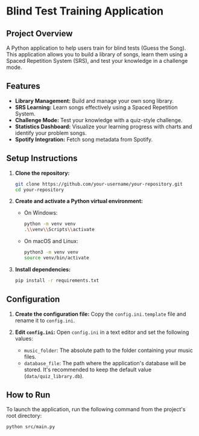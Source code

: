 # Blind Test Training Application

## Project Overview

A Python application to help users train for blind tests (Guess the Song). This application allows you to build a library of songs, learn them using a Spaced Repetition System (SRS), and test your knowledge in a challenge mode.

## Features

*   **Library Management:** Build and manage your own song library.
*   **SRS Learning:** Learn songs effectively using a Spaced Repetition System.
*   **Challenge Mode:** Test your knowledge with a quiz-style challenge.
*   **Statistics Dashboard:** Visualize your learning progress with charts and identify your problem songs.
*   **Spotify Integration:** Fetch song metadata from Spotify.

## Setup Instructions

1.  **Clone the repository:**
    ```bash
    git clone https://github.com/your-username/your-repository.git
    cd your-repository
    ```

2.  **Create and activate a Python virtual environment:**
    *   On Windows:
        ```bash
        python -m venv venv
        .\\venv\\Scripts\\activate
        ```
    *   On macOS and Linux:
        ```bash
        python3 -m venv venv
        source venv/bin/activate
        ```

3.  **Install dependencies:**
    ```bash
    pip install -r requirements.txt
    ```

## Configuration

1.  **Create the configuration file:**
    Copy the `config.ini.template` file and rename it to `config.ini`.

2.  **Edit `config.ini`:**
    Open `config.ini` in a text editor and set the following values:
    *   `music_folder`: The absolute path to the folder containing your music files.
    *   `database_file`: The path where the application's database will be stored. It's recommended to keep the default value (`data/quiz_library.db`).

## How to Run

To launch the application, run the following command from the project's root directory:

```bash
python src/main.py
```
